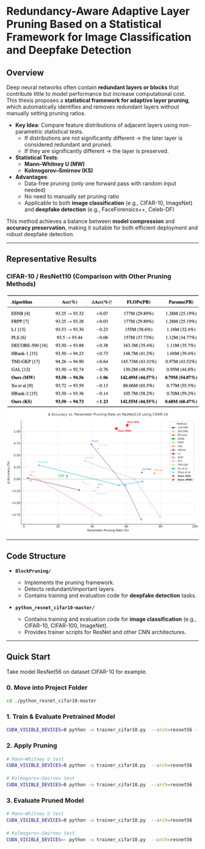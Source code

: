 # Redundancy-Aware Adaptive Layer Pruning Based on a Statistical Framework for Image Classification and Deepfake Detection

## Overview
Deep neural networks often contain **redundant layers or blocks** that contribute little to model performance but increase computational cost.  
This thesis proposes a **statistical framework for adaptive layer pruning**, which automatically identifies and removes redundant layers without manually setting pruning ratios.

- **Key Idea**: Compare feature distributions of adjacent layers using non-parametric statistical tests.  
  - If distributions are not significantly different → the later layer is considered redundant and pruned.  
  - If they are significantly different → the layer is preserved.  
- **Statistical Tests**:  
  - **Mann–Whitney U (MW)**  
  - **Kolmogorov–Smirnov (KS)**  
- **Advantages**:  
  - Data-free pruning (only one forward pass with random input needed)  
  - No need to manually set pruning ratio  
  - Applicable to both **image classification** (e.g., CIFAR-10, ImageNet) and **deepfake detection** (e.g., FaceForensics++, Celeb-DF)

This method achieves a balance between **model compression** and **accuracy preservation**, making it suitable for both efficient deployment and robust deepfake detection.

---

## Representative Results

### CIFAR-10 / ResNet110 (Comparison with Other Pruning Methods)

<img src="./images/cifar10_resnet110_table.png" alt="Comparison Table" width="600"/>

<img src="./images/cifar10_resnet110_plot.png" alt="Δ Accuracy vs. Parameter Pruning Rate" width="600"/>

---

## Code Structure
- **`BlockPruning/`**  
  - Implements the pruning framework.  
  - Detects redundant/important layers.  
  - Contains training and evaluation code for **deepfake detection** tasks.

- **`python_resnet_cifar10-master/`**  
  - Contains training and evaluation code for **image classification** (e.g., CIFAR-10, CIFAR-100, ImageNet).  
  - Provides trainer scripts for ResNet and other CNN architectures.  

---

## Quick Start 

Take model ResNet56 on dataset CIFAR-10 for example.

### 0. Move into Project Folder

``` bash
cd ./python_resnet_cifar10-master
```

### 1. Train & Evaluate Pretrained Model

``` bash
CUDA_VISIBLE_DEVICES=0 python -u trainer_cifar10.py  --arch=resnet56 --pretrained --evaluate --print-freq=1
```

### 2. Apply Pruning 

``` bash
# Mann–Whitney U test
CUDA_VISIBLE_DEVICES=0 python -u trainer_cifar10.py  --arch=resnet56  --pruning-method=MW --save-dir=save_resnet56 |& tee -a log_resnet56_MW

# Kolmogorov–Smirnov test
CUDA_VISIBLE_DEVICES=0 python -u trainer_cifar10.py  --arch=resnet56  --pruning-method=KS --save-dir=save_resnet56 |& tee -a log_resnet56_KS
```

### 3. Evaluate Pruned Model

``` bash
# Mann–Whitney U test
CUDA_VISIBLE_DEVICES=0 python -u trainer_cifar10.py  --arch=resnet56  --pruning-method=MW --evaluate --print-freq=1

# Kolmogorov–Smirnov test
CUDA_VISIBLE_DEVICES=- python -u trainer_cifar10.py  --arch=resnet56  --pruning-method=KS --evaluate --print-freq=1
```

